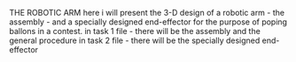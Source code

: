 THE ROBOTIC ARM
here i will present the 3-D design of a robotic arm - the assembly - and a specially designed end-effector for the purpose of poping ballons in a contest.
in task 1 file - there will be the assembly and the general procedure 
in task 2 file - there will be the specially designed end-effector
